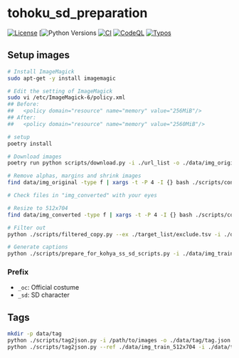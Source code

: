 
# tohoku_sd_preparation

[![License](https://img.shields.io/badge/License-Apache%202.0-blue.svg)](https://opensource.org/licenses/Apache-2.0)
[![Python Versions](https://img.shields.io/badge/python-3.8%20%7C%203.9%20%7C%203.10-blue)
[![CI](https://github.com/shirayu/tohoku_sd_preparation/actions/workflows/ci.yml/badge.svg)](https://github.com/shirayu/tohoku_sd_preparation/actions/workflows/ci.yml)
[![CodeQL](https://github.com/shirayu/tohoku_sd_preparation/actions/workflows/codeql-analysis.yml/badge.svg)](https://github.com/shirayu/tohoku_sd_preparation/actions/workflows/codeql-analysis.yml)
[![Typos](https://github.com/shirayu/tohoku_sd_preparation/actions/workflows/typos.yml/badge.svg)](https://github.com/shirayu/tohoku_sd_preparation/actions/workflows/typos.yml)

## Setup images

```bash
# Install ImageMagick
sudo apt-get -y install imagemagic

# Edit the setting of ImageMagick
sudo vi /etc/ImageMagick-6/policy.xml 
## Before:
##   <policy domain="resource" name="memory" value="256MiB"/>
## After:
##   <policy domain="resource" name="memory" value="2560MiB"/>

# setup
poetry install

# Download images
poetry run python scripts/download.py -i ./url_list -o ./data/img_original 

# Remove alphas, margins and shrink images
find data/img_original -type f | xargs -t -P 4 -I {} bash ./scripts/convert_image_0.sh {} data/img_converted

# Check files in "img_converted" with your eyes

# Resize to 512x704
find data/img_converted -type f | xargs -t -P 4 -I {} bash ./scripts/convert_image_1.sh {} data/img_train_512x704 512x704

# Filter out
python ./scripts/filtered_copy.py --ex ./target_list/exclude.tsv -i ./data/img_train_512x704 -o ./data/img_train_512x704_filtered

# Generate captions
python ./scripts/prepare_for_kohya_ss_sd_scripts.py -i ./data/img_train_512x704_filtered -o ./data/img_train_all --nosd --repeat 5 --tag ./data/tag/tag.json --tag-target ./data/tag/tag_target.json
```

### Prefix

- ``_oc``: Official costume
- ``_sd``: SD character

## Tags

```bash
mkdir -p data/tag
python ./scripts/tag2json.py -i /path/to/images -o ./data/tag/tag.json
python ./scripts/tag2json.py --ref ./data/img_train_512x704 -i ./data/tag/tag.json -o counted
```
